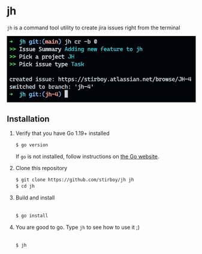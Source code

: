 # jh

`jh` is a command tool utility to create jira issues right from the terminal

![screenshot of jh create](./img/jh-create.png)

## Installation

1. Verify that you have Go 1.19+ installed

   ```sh
   $ go version
   ```

   If `go` is not installed, follow instructions on [the Go website](https://golang.org/doc/install).

2. Clone this repository

   ```sh
   $ git clone https://github.com/stirboy/jh jh
   $ cd jh
   ```

3. Build and install

   ```sh
   
   $ go install

   ```

4. You are good to go. Type `jh` to see how to use it ;)

    ```sh

    $ jh

    ```
